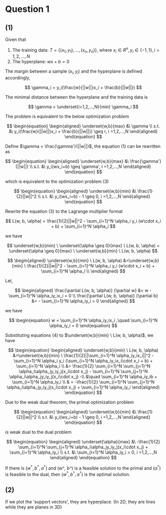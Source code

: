 # Question 1

## (1)

Given that

1. The training data: $T = \{(x_1,y_1), ..., (x_n,y_n)\}$, where $x_i \in R^n, y_i \in \{-1, 1\}, i = 1, 2, ..., N$
2. The hyperplane: $wx+b = 0$

The margin between a sample $(x_i, y_i)$ and the hyperplane is defined accordingly,

$$
\gamma_i = y_i(\frac{w}{||w||}x_i + \frac{b}{||w||})
$$

The minimal distance between the hyperplane and the training data is

$$
\gamma = \underset{i=1,2,...,N}{min} \gamma_i
$$

The problem is equivalent to the below optimization problem

$$
\begin{equation}
\begin{aligned}
\underset{w,b}{max} &\ \gamma \\
s.t. &\ y_i(\frac{w}{||w||}x_i + \frac{b}{||w||}) \geq r, i =1,2,...,N
\end{aligned}
\end{equation}
$$

Define $\gamma = \frac{\gamma'}{||w||}$, the equation $(1)$ can be rewritten as

$$
\begin{equation}
\begin{aligned}
\underset{w,b}{max} &\ \frac{\gamma'}{||w||} \\
s.t. &\ y_i(wx_i+b) \geq \gamma', i =1,2,...,N
\end{aligned}
\end{equation}
$$

which is equivalent to the optimization problem $(3)$ 

$$
\begin{equation}
\begin{aligned}
\underset{w,b}{min} &\ \frac{1}{2}||w||^2 \\
s.t. &\ y_i(wx_i+b) - 1 \geq 0, i =1,2,...,N
\end{aligned}
\end{equation}
$$

Rewrite the equation $(3)$ to the Lagrange multiplier format

$$
L(w, b, \alpha) = \frac{1}{2}||w||^2 - \sum_{i=1}^N \alpha_i y_i (w\cdot x_i + b) + \sum_{i=1}^N \alpha_i
$$

we have 

$$
\underset{w,b}{min} \ \underset{\alpha \geq 0}{max} \ L(w, b, \alpha) = \underset{\alpha \geq 0}{max} \ \underset{w,b}{min} \ L(w, b, \alpha)
$$

$$
\begin{aligned}
\underset{w,b}{min} \ L(w, b, \alpha) &=\underset{w,b}{min} \ \frac{1}{2}||w||^2 - \sum_{i=1}^N \alpha_i y_i (w\cdot x_i + b) + \sum_{i=1}^N \alpha_i \\
\end{aligned}
$$

Let,

$$
\begin{aligned}
\frac{\partial L(w, b, \alpha)} {\partial w} &= w - \sum_{i=1}^N \alpha_iy_ix_i = 0 \\
\frac{\partial L(w, b, \alpha)} {\partial b} &= - \sum_{i=1}^N \alpha_iy_i = 0 
\end{aligned}
$$

we have

$$
\begin{equation}
w = \sum_{i=1}^N \alpha_iy_ix_i ,\quad \sum_{i=1}^N \alpha_iy_i = 0 
\end{equation}
$$

Substituting equations $(4)$ to  $\underset{w,b}{min} \ L(w, b, \alpha)$, we have


$$
\begin{equation}
\begin{aligned}
\underset{w,b}{min} \ L(w, b, \alpha) &=\underset{w,b}{min} \ \frac{1}{2}||\sum_{i=1}^N \alpha_iy_ix_i||^2 - \sum_{i=1}^N \alpha_i y_i (\sum_{i=1}^N \alpha_iy_ix_i\cdot x_i + b) + \sum_{i=1}^N \alpha_i \\
&= \frac{1}{2} \sum_{i=1}^N \sum_{j=1}^N \alpha_i\alpha_jy_iy_j(x_i\cdot x_j) - \sum_{i=1}^N \sum_{j=1}^N \alpha_i\alpha_jy_iy_j(x_i\cdot x_j) -\\ &\quad \sum_{i=1}^N \alpha_iy_ib + \sum_{i=1}^N \alpha_iy_i \\
& = -\frac{1}{2} \sum_{i=1}^N \sum_{j=1}^N \alpha_i\alpha_jy_iy_j(x_i\cdot x_j) + \sum_{i=1}^N \alpha_iy_i
\end{aligned}
\end{equation}
$$

Due to the weak dual theorem, the primal optimization problem 

$$
\begin{equation}
\begin{aligned}
\underset{w,b}{min} &\ \frac{1}{2}||w||^2 \\
s.t. &\ y_i(wx_i+b) - 1 \geq 0, i =1,2,...,N
\end{aligned}
\end{equation}
$$

is weak dual to the dual problem 

$$
\begin{equation}
\begin{aligned}
\underset{\alpha}{max} &\ -\frac{1}{2} \sum_{i=1}^N \sum_{j=1}^N \alpha_i\alpha_jy_iy_j(x_i\cdot x_j) + \sum_{i=1}^N \alpha_iy_i \\
s.t. &\  \sum_{i=1}^N \alpha_iy_i = 0, i =1,2,...,N
\end{aligned}
\end{equation}
$$

If there is $(w^*, b^*, \alpha^*)$ and (w^*, b^*) is a feasible solution to the primal and $(\alpha^*)$ is feasible to the dual, then $(w^*, b^*, \alpha^*)$ is the optimal solution.


## (2)
 If we plot the 'support vectors', they are hyperplace. (In 2D, they are lines while they are  planes in 3D)